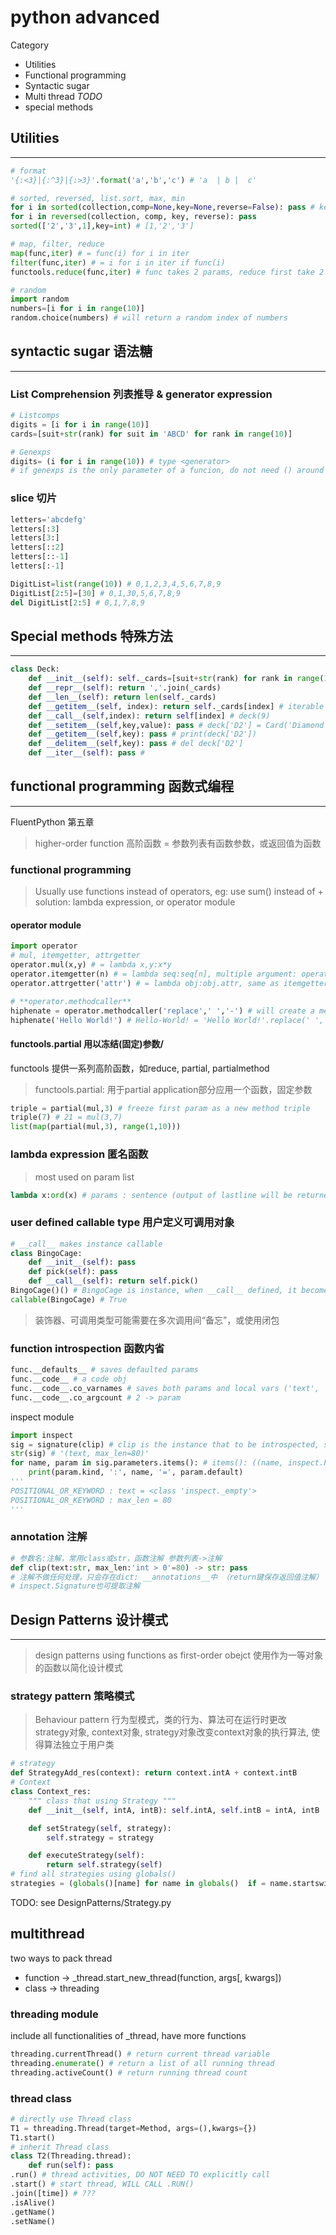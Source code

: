 # python advanced

Category

* Utilities
* Functional programming
* Syntactic sugar
* Multi thread *TODO*
* special methods

## Utilities

---

```python
# format
'{:<3}|{:^3}|{:>3}'.format('a','b','c') # 'a  | b |  c'

# sorted, reversed, list.sort, max, min
for i in sorted(collection,comp=None,key=None,reverse=False): pass # key here can be a function that get 1 key param for sort， comp here takes 2 param for compare
for i in reversed(collection, comp, key, reverse): pass
sorted(['2','3',1],key=int) # [1,'2','3']

# map, filter, reduce
map(func,iter) # = func(i) for i in iter
filter(func,iter) # = i for i in iter if func(i)
functools.reduce(func,iter) # func takes 2 params, reduce first take 2 var from iter, and then takes result of prev round and 1 var from iter at next round

# random
import random
numbers=[i for i in range(10)]
random.choice(numbers) # will return a random index of numbers
```

## syntactic sugar 语法糖

---

### List Comprehension 列表推导 & generator expression

```python
# Listcomps
digits = [i for i in range(10)]
cards=[suit+str(rank) for suit in 'ABCD' for rank in range(10)]

# Genexps
digits= (i for i in range(10)) # type <generator>
# if genexps is the only parameter of a funcion, do not need () around
```

### slice 切片

```python
letters='abcdefg'
letters[:3]
letters[3:]
letters[::2]
letters[::-1]
letters[:-1]

DigitList=list(range(10)) # 0,1,2,3,4,5,6,7,8,9
DigitList[2:5]=[30] # 0,1,30,5,6,7,8,9
del DigitList[2:5] # 0,1,7,8,9
```

## Special methods 特殊方法

---

```python
class Deck:
    def __init__(self): self._cards=[suit+str(rank) for rank in range(10) for suit in 'ABCD' ]
    def __repr__(self): return ','.join(_cards)
    def __len__(self): return len(self._cards)
    def __getitem__(self, index): return self._cards[index] # iterable -> enables: in, slice [::], reversed(), sorted()
    def __call__(self,index): return self[index] # deck(9)
    def __setitem__(self,key,value): pass # deck['D2'] = Card('Diamond','2')
    def __getitem__(self,key): pass # print(deck['D2'])
    def __delitem__(self,key): pass # del deck['D2']
    def __iter__(self): pass #
```

## functional programming 函数式编程

---

FluentPython 第五章

> higher-order function 高阶函数 = 参数列表有函数参数，或返回值为函数

### functional programming

> Usually use functions instead of operators, eg: use sum() instead of +  
> solution: lambda expression, or operator module

#### operator module

```python
import operator
# mul, itemgetter, attrgetter
operator.mul(x,y) # = lambda x,y:x*y
operator.itemgetter(n) # = lambda seq:seq[n], multiple argument: operator.itemgetter(n,n+1) = lambda seq:(seq[n],seq(n+1))
operator.attrgetter('attr') # = lambda obj:obj.attr, same as itemgetter

# **operator.methodcaller**
hiphenate = operator.methodcaller('replace',' ','-') # will create a method
hiphenate('Hello World!') # Hello-World! = 'Hello World!'.replace(' ', '-')
```

#### functools.partial 用以冻结(固定)参数/

functools 提供一系列高阶函数，如reduce, partial, partialmethod
> functools.partial: 用于partial application部分应用一个函数，固定参数

```python
triple = partial(mul,3) # freeze first param as a new method triple
triple(7) # 21 = mul(3,7)
list(map(partial(mul,3), range(1,10)))
```

### lambda expression 匿名函数

> most used on param list

```python
lambda x:ord(x) # params : sentence (output of lastline will be returned)
```

### user defined callable type 用户定义可调用对象

```python
# __call__ makes instance callable
class BingoCage:
    def __init__(self): pass
    def pick(self): pass
    def __call__(self): return self.pick()
BingoCage()() # BingoCage is instance, when __call__ defined, it becomes callable
callable(BingoCage) # True
```

> 装饰器、可调用类型可能需要在多次调用间“备忘”，或使用闭包

### function introspection 函数内省

```python
func.__defaults__ # saves defaulted params
func.__code__ # a code obj
func.__code__.co_varnames # saves both params and local vars ('text', 'max_len', 'end', 'space_before', 'space_after')
func.__code__.co_argcount # 2 -> param
```

inspect module

```python
import inspect
sig = signature(clip) # clip is the instance that to be introspected, sig is Signature obj
str(sig) # '(text, max_len=80)'
for name, param in sig.parameters.items(): # items(): ((name, inspect.Parameter)...)
    print(param.kind, ':', name, '=', param.default)
'''
POSITIONAL_OR_KEYWORD : text = <class 'inspect._empty'>
POSITIONAL_OR_KEYWORD : max_len = 80
'''
```

### annotation 注解

```python
# 参数名:注解，常用class或str，函数注解 参数列表->注解
def clip(text:str, max_len:'int > 0'=80) -> str: pass
# 注解不做任何处理，只会存在dict: __annotations__中 （return键保存返回值注解）
# inspect.Signature也可提取注解
```

## Design Patterns 设计模式

---

> design patterns using functions as first-order obejct 使用作为一等对象的函数以简化设计模式

### strategy pattern 策略模式

> Behaviour pattern 行为型模式，类的行为、算法可在运行时更改  
> strategy对象, context对象, strategy对象改变context对象的执行算法, 使得算法独立于用户类

```python
# strategy
def StrategyAdd_res(context): return context.intA + context.intB
# Context
class Context_res:
    """ class that using Strategy """
    def __init__(self, intA, intB): self.intA, self.intB = intA, intB

    def setStrategy(self, strategy):
        self.strategy = strategy

    def executeStrategy(self):
        return self.strategy(self)
# find all strategies using globals()
strategies = (globals()[name] for name in globals()  if = name.startswith('Strategy'))
```

TODO: see DesignPatterns/Strategy.py

## multithread

two ways to pack thread

* function -> _thread.start_new_thread(function, args[, kwargs])
* class -> threading

### threading module

include all functionalities of _thread, have more functions

```python
threading.currentThread() # return current thread variable
threading.enumerate() # return a list of all running thread
threading.activeCount() # return running thread count
```

### thread class

```python
# directly use Thread class
T1 = threading.Thread(target=Method, args=(),kwargs={})
T1.start()
# inherit Thread class
class T2(Threading.thread):
    def run(self): pass
.run() # thread activities, DO NOT NEED TO explicitly call
.start() # start thread, WILL CALL .RUN()
.join([time]) # ???
.isAlive()
.getName()
.setName()
```
